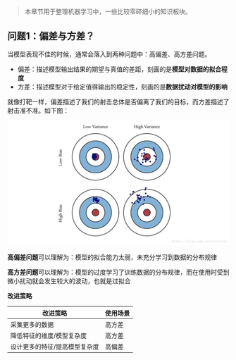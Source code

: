 # 

> 本章节用于整理机器学习中，一些比较零碎细小的知识板块。

## 问题1：偏差与方差？

当模型表现不佳的时候，通常会落入到两种问题中：高偏差、高方差问题。

- 偏差：描述模型输出结果的期望与真值的差距，刻画的是**模型对数据的拟合程度**
- 方差：描述模型对于给定值得输出的稳定性，刻画的是**数据扰动对模型的影响**

就像打靶一样，偏差描述了我们的射击总体是否偏离了我们的目标，而方差描述了射击准不准。如下图：

![](https://raw.githubusercontent.com/anxiang1836/FigureBed/master/img/20200310124046.png)

**高偏差问题**可以理解为：模型的拟合能力太弱，未充分学习到数据的分布规律

**高方差问题**可以理解为：模型的过度学习了训练数据的分布规律，而在使用时受到微小扰动就会发生较大的波动，也就是过拟合

**改进策略**

| 改进策略                      | 使用场景 |
| ----------------------------- | -------- |
| 采集更多的数据                | 高方差   |
| 降低特征的维度/模型复杂度     | 高方差   |
| 设计更多的特征/提高模型复杂度 | 高偏差   |

